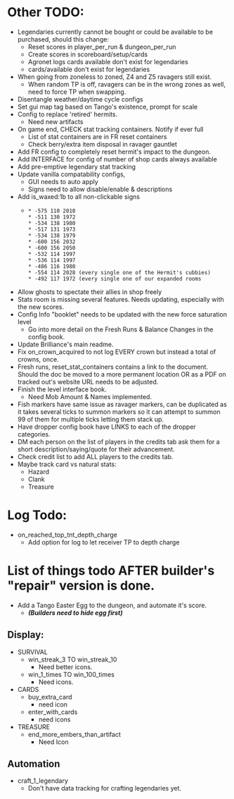 # Other TODO:
- Legendaries currently cannot be bought or could be available to be purchased, should this change:
  - Reset scores in player_per_run & dungeon_per_run
  - Create scores in scoreboard/setup/cards
  - Agronet logs cards available don't exist for legendaries
  - cards/available don't exist for legendaries
- When going from zoneless to zoned, Z4 and Z5 ravagers still exist.
  - When random TP is off, ravagers can be in the wrong zones as well, need to force TP when swapping.
- Disentangle weather/daytime cycle configs
- Set gui map tag based on Tango's existence, prompt for scale
- Config to replace 'retired' hermits.
  - Need new artifacts
- On game end, CHECK stat tracking containers. Notify if ever full
  - List of stat containers are in FR reset containers 
  - Check berry/extra item disposal in ravager gauntlet
- Add FR config to completely reset hermit's impact to the dungeon.
- Add INTERFACE for config of number of shop cards always available
- Add pre-emptive legendary stat tracking
- Update vanilla compatability configs,
  - GUI needs to auto apply
  - Signs need to allow disable/enable & descriptions
- Add is_waxed:1b to all non-clickable signs
  - ```
    * -575 110 2010
    * -511 130 1972
    * -534 138 1980
    * -517 131 1973
    * -534 138 1979
    * -600 156 2032
    * -600 156 2050
    * -532 114 1997
    * -536 114 1997
    * -486 116 1980
    * -554 114 2028 (every single one of the Hermit's cubbies)
    * -492 117 1972 (every single one of our expanded rooms
    ```
- Allow ghosts to spectate their allies in shop freely
- Stats room is missing several features. Needs updating, especially with the new scores.
- Config Info "booklet" needs to be updated with the new force saturation level
  - Go into more detail on the Fresh Runs & Balance Changes in the config book.
- Update Brilliance's main readme.
- Fix on_crown_acquired to not log EVERY crown but instead a total of crowns, once. 
- Fresh runs, reset_stat_containers contains a link to the document. Should the doc be moved to a more permanent location OR as a PDF on tracked out's website URL needs to be adjusted.
- Finish the level interface book.
  - Need Mob Amount & Names implemented.
- Fish markers have same issue as ravager markers, can be duplicated as it takes several ticks to summon markers so it can attempt to summon 99 of them for multiple ticks letting them stack up.
- Have dropper config book have LINKS to each of the dropper categories.
- DM each person on the list of players in the credits tab ask them for a short description/saying/quote for their advancement.
- Check credit list to add ALL players to the credits tab.
- Maybe track card vs natural stats:
  - Hazard
  - Clank
  - Treasure

# Log Todo:
- on_reached_top_tnt_depth_charge
  - Add option for log to let receiver TP to depth charge

# List of things todo AFTER builder's "repair" version is done.
- Add a Tango Easter Egg to the dungeon, and automate it's score.
    - **_(Builders need to hide egg first)_**

## Display:
- SURVIVAL
    - win_streak_3 TO win_streak_10
        - Need better icons.
    - win_1_times TO win_100_times
        - Need icons.
- CARDS
    - buy_extra_card
        - need icon
    - enter_with_cards
        - need icons
- TREASURE
    - end_more_embers_than_artifact
        - Need Icon
## Automation
- craft_1_legendary
    - Don't have data tracking for crafting legendaries yet.




